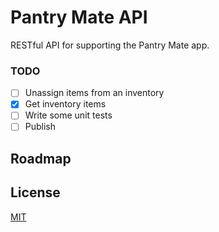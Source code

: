 # Pantry Mate API

RESTful API for supporting the Pantry Mate app.

### TODO

- [ ] Unassign items from an inventory
- [x] Get inventory items
- [ ] Write some unit tests
- [ ] Publish

## Roadmap

## License
[MIT](https://choosealicense.com/licenses/mit/)